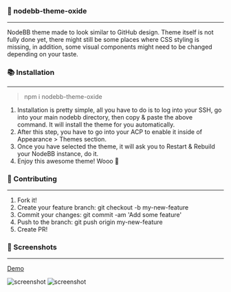 ### :tada: nodebb-theme-oxide
---
NodeBB theme made to look similar to GitHub design.
Theme itself is not fully done yet, there might still be some places where CSS styling is missing, in addition, some visual components might need to be changed depending on your taste.

### :books: Installation
---
> npm i nodebb-theme-oxide

1. Installation is pretty simple, all you have to do is to log into your SSH, go into your main nodebb directory, then copy & paste the above command. It will install the theme for you automatically.
2. After this step, you have to go into your ACP to enable it inside of Appearance > Themes section.
3. Once you have selected the theme, it will ask you to Restart & Rebuild your NodeBB instance, do it.
4. Enjoy this awesome theme! Wooo :ghost:

### :page_facing_up: Contributing
---
1. Fork it!
2. Create your feature branch: git checkout -b my-new-feature
3. Commit your changes: git commit -am 'Add some feature'
4. Push to the branch: git push origin my-new-feature
5. Create PR!

### 🧐 Screenshots
---

[Demo](https://umod.pl)

![screenshot](https://raw.githubusercontent.com/youhosi/nodebb-theme-oxide/master/img/screenshot.png "Categories page")
![screenshot](https://raw.githubusercontent.com/youhosi/nodebb-theme-oxide/master/img/screenshot2.png "Categories page")